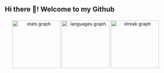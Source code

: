 <h2 align="left">Hi there 👋! Welcome to my Github</h2>

###

###


<div align="center">
  <img src="https://github-readme-stats.vercel.app/api?username=MariaLauraBelchior&hide_title=false&hide_rank=false&show_icons=true&include_all_commits=true&count_private=true&disable_animations=false&theme=dracula&locale=en&hide_border=false&order=1" height="150" alt="stats graph"  />
  <img src="https://github-readme-stats.vercel.app/api/top-langs?username=MariaLauraBelchior&locale=en&hide_title=false&layout=compact&card_width=320&langs_count=5&theme=dracula&hide_border=false&order=2" height="150" alt="languages graph"  />
  <img src="https://streak-stats.demolab.com?user=MariaLauraBelchior&locale=en&mode=daily&theme=dracula&hide_border=false&border_radius=5&order=3" height="150" alt="streak graph"  />
</div>

###
